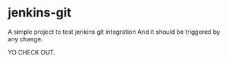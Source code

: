 # jenkins-git

A simple project to test jenkins git integration
And it should be triggered by any change.

YO CHECK OUT.
